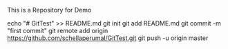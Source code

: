 This is a Repository for Demo

echo "# GitTest" >> README.md
git init
git add README.md
git commit -m "first commit"
git remote add origin https://github.com/schellaperumal/GitTest.git
git push -u origin master
